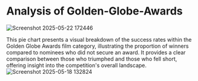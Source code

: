 # Analysis of Golden-Globe-Awards


![Screenshot 2025-05-22 172446](https://github.com/user-attachments/assets/05f36a57-a3cd-44de-b389-8a7fdc40bd32)

This pie chart presents a visual breakdown of the success rates within the Golden Globe Awards film category, illustrating the proportion of winners compared to nominees who did not secure an award. It provides a clear comparison between those who triumphed and those who fell short, offering insight into the competition's overall landscape.
![Screenshot 2025-05-18 132824](https://github.com/user-attachments/assets/5702a4cd-1d28-42e8-a46c-6f7745c3cab2)

